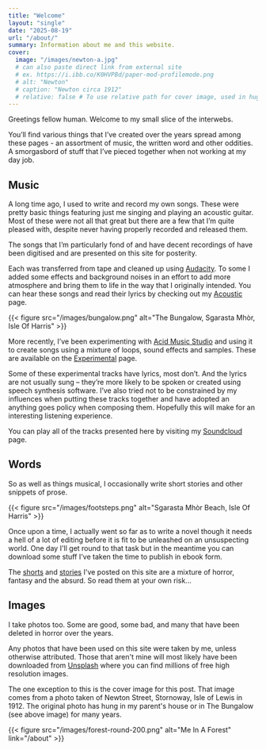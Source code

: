 ```yaml
---
title: "Welcome"
layout: "single"
date: "2025-08-19"
url: "/about/"
summary: Information about me and this website.
cover:
  image: "/images/newton-a.jpg"
  # can also paste direct link from external site
  # ex. https://i.ibb.co/K0HVPBd/paper-mod-profilemode.png
  # alt: "Newton"
  # caption: "Newton circa 1912"
  # relative: false # To use relative path for cover image, used in hugo Page-bundles
---
```


Greetings fellow human. Welcome to my small slice of the interwebs.

You’ll find various things that I’ve created over the years spread among these pages - an assortment of music, the written word and other oddities. A smorgasbord of stuff that I’ve pieced together when not working at my day job.

## Music

A long time ago, I used to write and record my own songs. These were pretty basic things featuring just me singing and playing an acoustic guitar. Most of these were not all that great but there are a few that I’m quite pleased with, despite never having properly recorded and released them.

The songs that I’m particularly fond of and have decent recordings of have been digitised and are presented on this site for posterity.

Each was transferred from tape and cleaned up using [Audacity](https://www.audacityteam.org/). To some I added some effects and background noises in an effort to add more atmosphere and bring them to life in the way that I originally intended. You can hear these songs and read their lyrics by checking out my [Acoustic](/acoustic) page.

{{< figure
  src="/images/bungalow.png"
  alt="The Bungalow, Sgarasta Mhòr, Isle Of Harris" >}}

More recently, I’ve been experimenting with [Acid Music Studio](https://www.magix.com/gb/music/acid/acid-music-studio/) and using it to create songs using a mixture of loops, sound effects and samples. These are available on the [Experimental](/experimental) page.

Some of these experimental tracks have lyrics, most don’t. And the lyrics are not usually sung – they’re more likely to be spoken or created using speech synthesis software. I’ve also tried not to be constrained by my influences when putting these tracks together and have adopted an anything goes policy when composing them. Hopefully this will make for an interesting listening experience.

You can play all of the tracks presented here by visiting my [Soundcloud](https://www.soundcloud.com/scarista) page.

## Words

So as well as things musical, I occasionally write short stories and other snippets of prose.

{{< figure
  src="/images/footsteps.png"
  alt="Sgarasta Mhòr Beach, Isle Of Harris" >}}

Once upon a time, I actually went so far as to write a novel though it needs a hell of a lot of editing before it is fit to be unleashed on an unsuspecting world. One day I'll get round to that task but in the meantime you can download some stuff I've taken the time to publish in ebook form.

The [shorts](/categories/shorts) and [stories](/stories) I've posted on this site are a mixture of horror, fantasy and the absurd. So read them at your own risk...

## Images

I take photos too. Some are good, some bad, and many that have been deleted in horror over the years.

Any photos that have been used on this site were taken by me, unless otherwise attributed. Those that aren't mine will most likely have been downloaded from [Unsplash](https://unsplash.com/) where you can find millions of free high resolution images.

The one exception to this is the cover image for this post. That image comes from a photo taken of Newton Street, Stornoway, Isle of Lewis in 1912. The original photo has hung in my parent's house or in The Bungalow (see above image) for many years.

{{< figure src="/images/forest-round-200.png" alt="Me In A Forest" link="/about" >}}
